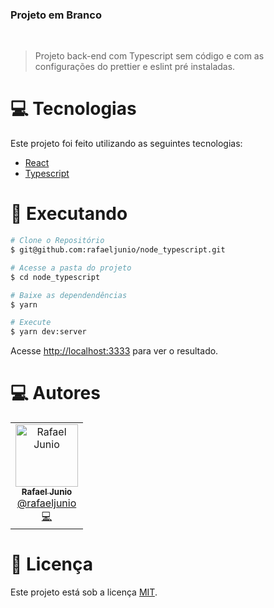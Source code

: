 

### Projeto em Branco

<br>

> Projeto back-end com Typescript sem código e com as configurações do prettier e eslint pré instaladas.


# :computer: Tecnologias

Este projeto foi feito utilizando as seguintes tecnologias:

- [React](https://reactjs.org/)
- [Typescript](https://www.typescriptlang.org/)


# :construction_worker: Executando

```bash
# Clone o Repositório
$ git@github.com:rafaeljunio/node_typescript.git
```

```bash
# Acesse a pasta do projeto
$ cd node_typescript
```

```bash
# Baixe as dependendências
$ yarn
```

```bash
# Execute
$ yarn dev:server
```

Acesse <http://localhost:3333> para ver o resultado.


# :computer: Autores

<table>
  <tr>
    <td align="center">
      <a href="http://github.com/rafaeljunio/">
        <img src="https://avatars1.githubusercontent.com/u/6124403?v=4" width="100px;" alt="Rafael Junio"/>
        <br />
        <sub>
          <b>Rafael Junio</b>
        </sub>
       </a>
       <br />
       <a href="https://www.linkedin.com/in/rafaeljunio/" title="Linkedin">@rafaeljunio</a>
       <br />
       <a href="https://github.com/rafaeljunio/fastfeet-api/commits?author=tavareshenrique" title="Code">💻</a>
    </td>

  </tr>
</table>

# :closed_book: Licença

Este projeto está sob a licença [MIT](./LICENSE).
